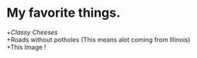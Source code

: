 # My favorite things.

+*Classy Cheeses*<br>
+Roads without potholes (This means alot coming from Illinois)<br>
+This Image !
